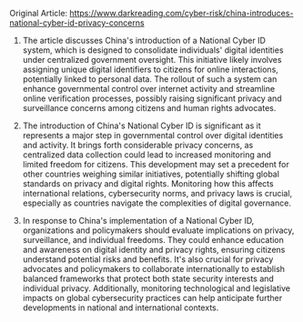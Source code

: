 Original Article: https://www.darkreading.com/cyber-risk/china-introduces-national-cyber-id-privacy-concerns

1) The article discusses China's introduction of a National Cyber ID system, which is designed to consolidate individuals' digital identities under centralized government oversight. This initiative likely involves assigning unique digital identifiers to citizens for online interactions, potentially linked to personal data. The rollout of such a system can enhance governmental control over internet activity and streamline online verification processes, possibly raising significant privacy and surveillance concerns among citizens and human rights advocates.

2) The introduction of China's National Cyber ID is significant as it represents a major step in governmental control over digital identities and activity. It brings forth considerable privacy concerns, as centralized data collection could lead to increased monitoring and limited freedom for citizens. This development may set a precedent for other countries weighing similar initiatives, potentially shifting global standards on privacy and digital rights. Monitoring how this affects international relations, cybersecurity norms, and privacy laws is crucial, especially as countries navigate the complexities of digital governance.

3) In response to China's implementation of a National Cyber ID, organizations and policymakers should evaluate implications on privacy, surveillance, and individual freedoms. They could enhance education and awareness on digital identity and privacy rights, ensuring citizens understand potential risks and benefits. It's also crucial for privacy advocates and policymakers to collaborate internationally to establish balanced frameworks that protect both state security interests and individual privacy. Additionally, monitoring technological and legislative impacts on global cybersecurity practices can help anticipate further developments in national and international contexts.